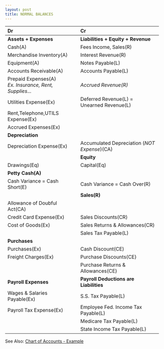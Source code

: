 ```yaml
---
layout: post
title: NORMAL BALANCES
---
```



| Dr | Cr |
|:-|:-|
|**Assets + Expenses**|**Liabilities + Equity + Revenue**|
|Cash(A)|Fees Income, Sales(R)| 
|Merchandise Inventory(A)|Interest Revenue(R)|
|Equipment(A)|Notes Payable(L)|
|Accounts Receivable(A)|Accounts Payable(L)|
|Prepaid Expenses(A)<br>*Ex. Insurance, Rent, Supplies*...|*Accrued Revenue(R)*|
|Utilities Expense(Ex)|Deferred Revenue(L) = Unearned Revenue(L)|
|Rent,Telephone,UTILS Expense(Ex)||
|Accrued Expenses(Ex)||
|**Depreciation**||
|Depreciation Expense(Ex)|Accumulated Depreciation (*NOT Expense*)(CA)|
||**Equity**|
|Drawings(Eq)|Capital(Eq)|
|**Petty Cash(A)**||
|Cash Variance = Cash Short(E)|Cash Variance = Cash Over(R)|
||**Sales(R)**|
|Allowance of Doubful Act(CA)||
|Credit Card Expense(Ex)|Sales Discounts(CR)|
|Cost of Goods(Ex)|Sales Returns & Allowances(CR)|
||Sales Tax Payable(L)|
|**Purchases**||
|Purchases(Ex)|Cash Discount(CE)|
|Freight Charges(Ex)|Purchase Discounts(CE)|
||Purchase Returns & Allowances(CE)|
|**Payroll Expenses**|**Payroll Deductions are Liabilities**|
|Wages & Salaries Payable(Ex)|S.S. Tax Payable(L)|
|Payroll Tax Expense(Ex)|Employee Fed. Income Tax Payable(L)|
||Medicare Tax Payable(L)|
||State Income Tax Payable(L)|


See Also: [Chart of Accounts - Example](_posts/2024-04-27-chart-of-acts.md)

